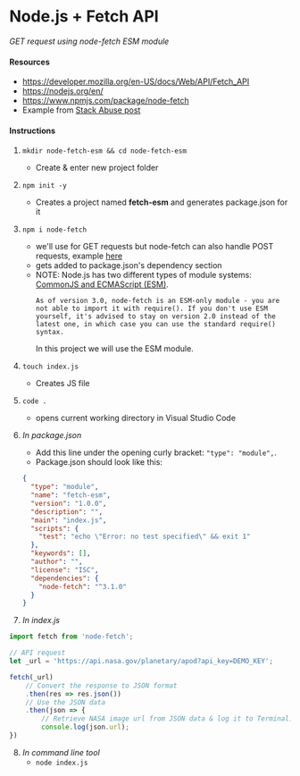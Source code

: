 # Node.js + Fetch API
*GET request using node-fetch ESM module*

#### Resources
* https://developer.mozilla.org/en-US/docs/Web/API/Fetch_API
* https://nodejs.org/en/
* https://www.npmjs.com/package/node-fetch
* Example from [Stack Abuse post](https://stackabuse.com/making-http-requests-in-node-js-with-node-fetch/) 

#### Instructions

1. `mkdir node-fetch-esm && cd node-fetch-esm`
    * Create & enter new project folder
2. `npm init -y`
    * Creates a project named **fetch-esm** and generates package.json for it
3. `npm i node-fetch`
    * we'll use for GET requests but node-fetch can also handle POST requests, example [here](https://stackabuse.com/making-http-requests-in-node-js-with-node-fetch/)
    * gets added to package.json's dependency section
    * NOTE: Node.js has two different types of module systems: [CommonJS and ECMAScript (ESM)](https://nodejs.org/api/esm.html#esm_differences_between_es_modules_and_commonjs).
      ```
      As of version 3.0, node-fetch is an ESM-only module - you are not able to import it with require(). If you don't use ESM yourself, it's advised to stay on version 2.0 instead of the latest one, in which case you can use the standard require() syntax.
      ```
      In this project we will use the ESM module.
4. `touch index.js`
    * Creates JS file
5. `code .`
    * opens current working directory in Visual Studio Code
6. *In package.json*
    * Add this line under the opening curly bracket: `"type": "module",`. 
    * Package.json should look like this:

    ```json
    {
      "type": "module",
      "name": "fetch-esm",
      "version": "1.0.0",
      "description": "",
      "main": "index.js",
      "scripts": {
        "test": "echo \"Error: no test specified\" && exit 1"
      },
      "keywords": [],
      "author": "",
      "license": "ISC",
      "dependencies": {
        "node-fetch": "^3.1.0"
      }
    }
    ```
7. *In index.js*

  ```javascript
  import fetch from 'node-fetch';

  // API request 
  let _url = 'https://api.nasa.gov/planetary/apod?api_key=DEMO_KEY';

  fetch(_url)
      // Convert the response to JSON format
      .then(res => res.json())
      // Use the JSON data
      .then(json => {
          // Retrieve NASA image url from JSON data & log it to Terminal:
          console.log(json.url);
  })
  ```
8. *In command line tool*
    * `node index.js`
